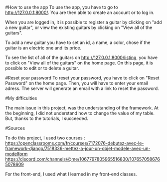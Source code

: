 
#How to use the app
To use the app, you have to go to http://127.0.0.1:8000/.
You are then able to create an account or to log in.


When you are logged in, it is possible to register a guitar by clicking on "add a new guitar", or view the existing guitars by clicking on "View all of the guitars".

To add a new guitar you have to set an id, a name, a color, chose if the guitar is an electric one and its price.

To see the list of all of the guitars on http://127.0.0.1:8000/listing, you have to click on "View all of the guitars" on the home page. On this page, it is possible to edit or to delete a guitar.

#Reset your password
To reset your password, you have to click on "Reset Password" on the home page. Then, you will have to enter your email adress. The server will generate an email with a link to reset the password.


#My difficulties

The main issue in this project, was the understanding of the framework. At the beginning, I did not understand how to change the value of my table. But, thanks to the tutorials, I succeeded.

#Sources

To do this project, I used two courses :
https://openclassrooms.com/fr/courses/7172076-debutez-avec-le-framework-django/7518336-mettez-a-jour-un-objet-modele-avec-un-modelform
https://discord.com/channels/@me/1067797805965516830/1076570586765078609

For the front-end, I used what I learned in my front-end classes.